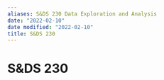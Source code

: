 ```yaml
---
aliases: S&DS 230 Data Exploration and Analysis
date: "2022-02-10"
date modified: "2022-02-10"
title: S&DS 230
---
```


# S&DS 230
